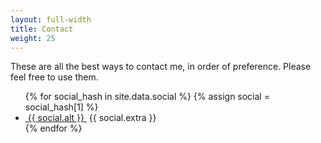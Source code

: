 ```yaml
---
layout: full-width
title: Contact
weight: 25
---
```


These are all the best ways to contact me, in order of preference. Please feel free to use them. 

<ul>
{% for social_hash in site.data.social %}
{% assign social = social_hash[1] %}
  <li>
    <a href="{{ social.prevar }}{{ social.var }}">
      <span class="{{ social.icon }}"></span>&nbsp;{{ social.alt }}
    </a>&nbsp;{{ social.extra }}
  </li>
{% endfor %}
</ul>

<!--<a href="{{ social.link }}"><span class="{{social.icon}}"></span>&nbsp;{{ social.var }}</a>
<a href="https://twitter.com/{{ site.twitter_username }}"><span class="icon-twitter"></span>&nbsp;{{ site.twitterusername }}</a>
<a href="tel:"
<a href="https://github.com/{{ site.github_username }}"><span class="icon-github"></span>&nbsp;{{ site.githubusername }}</a> -->

